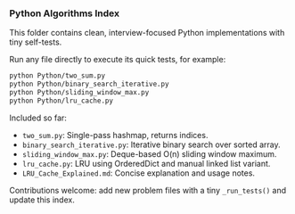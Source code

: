 ### Python Algorithms Index

This folder contains clean, interview-focused Python implementations with tiny self-tests.

Run any file directly to execute its quick tests, for example:

```bash
python Python/two_sum.py
python Python/binary_search_iterative.py
python Python/sliding_window_max.py
python Python/lru_cache.py
```

Included so far:
- `two_sum.py`: Single-pass hashmap, returns indices.
- `binary_search_iterative.py`: Iterative binary search over sorted array.
- `sliding_window_max.py`: Deque-based O(n) sliding window maximum.
- `lru_cache.py`: LRU using OrderedDict and manual linked list variant.
- `LRU_Cache_Explained.md`: Concise explanation and usage notes.

Contributions welcome: add new problem files with a tiny `_run_tests()` and update this index.


